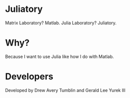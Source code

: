# Juliatory
Matrix Laboratory? Matlab. Julia Laboratory? Juliatory.

# Why?
Because I want to use Julia like how I do with Matlab.

# Developers
Developed by Drew Avery Tumblin and Gerald Lee Yurek III
